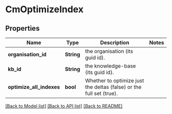 # CmOptimizeIndex

## Properties

Name | Type | Description | Notes
------------ | ------------- | ------------- | -------------
**organisation_id** | **String** | the organisation (its guid id). | 
**kb_id** | **String** | the knowledge-base (its guid id). | 
**optimize_all_indexes** | **bool** | Whether to optimize just the deltas (false) or the full set (true). | 

[[Back to Model list]](../README.md#documentation-for-models) [[Back to API list]](../README.md#documentation-for-api-endpoints) [[Back to README]](../README.md)


